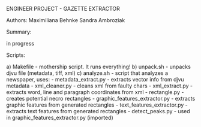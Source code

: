 ENGINEER PROJECT - GAZETTE EXTRACTOR

Authors:
Maximiliana Behnke
Sandra Ambroziak

Summary:

in progress

Scripts:

a) Makefile - mothership script. It runs everything!
b) unpack.sh - unpacks djvu file (metadata, tiff, xml)
c) analyze.sh - script that analyzes a newspaper, uses:
    - metadata_extract.py - extracts vector info from djvu metadata
    - xml_cleaner.py - cleans xml from faulty chars
    - xml_extract.py - extracts word, line and paragraph coordinates from xml
    - rectangle.py - creates potential necro rectangles
    - graphic_features_extractor.py - extracts graphic features from generated rectangles
    - text_features_extractor.py - extracts text features from generated rectangles
    - detect_peaks.py - used in graphic_features_extractor.py (imported)
